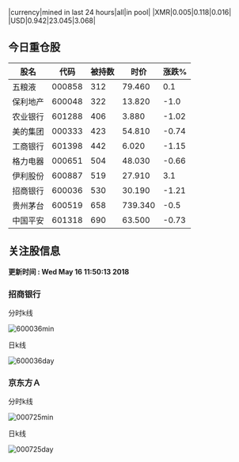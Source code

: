 |currency|mined in last 24 hours|all|in pool|
|XMR|0.005|0.118|0.016|
|USD|0.942|23.045|3.068|

## 今日重仓股 

|股名|代码|被持数|时价|涨跌%|
|---|---|---|---|---|
|五粮液|000858|312|79.460|0.1|
|保利地产|600048|322|13.820|-1.0|
|农业银行|601288|406|3.880|-1.02|
|美的集团|000333|423|54.810|-0.74|
|工商银行|601398|442|6.020|-1.15|
|格力电器|000651|504|48.030|-0.66|
|伊利股份|600887|519|27.910|3.1|
|招商银行|600036|530|30.190|-1.21|
|贵州茅台|600519|658|739.340|-0.5|
|中国平安|601318|690|63.500|-0.73|

## 关注股信息
**更新时间 : Wed May 16 11:50:13 2018**
### 招商银行 
分时k线

![600036min](http://image.sinajs.cn/newchart/min/n/sh600036.gif)

日k线

![600036day](http://image.sinajs.cn/newchart/daily/n/sh600036.gif)

### 京东方Ａ 
分时k线

![000725min](http://image.sinajs.cn/newchart/min/n/sz000725.gif)

日k线

![000725day](http://image.sinajs.cn/newchart/daily/n/sz000725.gif)
